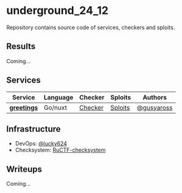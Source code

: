 # underground_24_12
Repository contains source code of services, checkers and sploits.

## Results

Coming...


## Services

| Service | Language | Checker | Sploits | Authors |
|---------|----------|---------|---------|---------|
| **[greetings](services/greetings/)** | Go/nuxt | [Checker](checkers/greetings/) | [Sploits](sploits/greetings/) | [@gusyaross](https://github.com/gusyaross) |


## Infrastructure

- DevOps: [@lucky624](https://github.com/lucky624)
- Checksystem: [RuCTF-checksystem](https://github.com/HackerDom/checksystem)


## Writeups

Coming...
